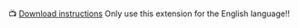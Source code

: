 📺 [Download instructions](https://www.youtube.com/watch?v=QYfmLjLHDMg)
Only use this extension for the English language!!
